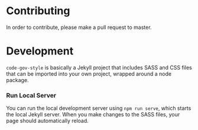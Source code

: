 # Contributing
In order to contribute, please make a pull request to master.

# Development
`code-gov-style` is basically a Jekyll project that includes SASS and CSS files that can be imported into your own project, wrapped around a node package.

### Run Local Server
You can run the local development server using `npm run serve`, which starts the local Jekyll server.  When you make changes to the SASS files, your page should automatically reload.
